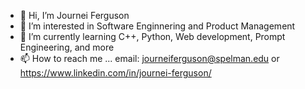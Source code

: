 - 👋 Hi, I’m Journei Ferguson
- 👀 I’m interested in Software Enginnering and Product Management
- 🌱 I’m currently learning C++, Python, Web development, Prompt Engineering, and more
- 📫 How to reach me ... email: journeiferguson@spelman.edu or https://www.linkedin.com/in/journei-ferguson/

<!---
journeif/journeif is a ✨ special ✨ repository because its `README.md` (this file) appears on your GitHub profile.
You can click the Preview link to take a look at your changes.
--->
